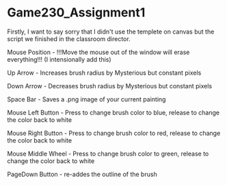# Game230_Assignment1

Firstly, I want to say sorry that I didn't use the templete on canvas but the script we finished in the classroom director.







Mouse Position - !!!Move the mouse out of the window will erase everything!!! (I intensionally add this)

Up Arrow - Increases brush radius by Mysterious but constant pixels

Down Arrow - Decreases brush radius by Mysterious but constant pixels

Space Bar - Saves a .png image of your current painting

Mouse Left Button - Press to change brush color to blue, release to change the color back to white

Mouse Right Button - Press to change brush color to red, release to change the color back to white

Mouse Middle Wheel - Press to change brush color to green, release to change the color back to white

PageDown Button - re-addes the outline of the brush
